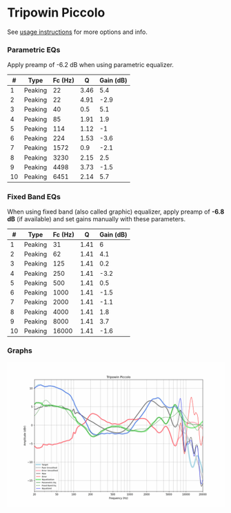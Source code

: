# Tripowin Piccolo
See [usage instructions](https://github.com/jaakkopasanen/AutoEq#usage) for more options and info.

### Parametric EQs
Apply preamp of -6.2 dB when using parametric equalizer.

|   # | Type    |   Fc (Hz) |    Q |   Gain (dB) |
|-----|---------|-----------|------|-------------|
|   1 | Peaking |        22 | 3.46 |         5.4 |
|   2 | Peaking |        22 | 4.91 |        -2.9 |
|   3 | Peaking |        40 | 0.5  |         5.1 |
|   4 | Peaking |        85 | 1.91 |         1.9 |
|   5 | Peaking |       114 | 1.12 |        -1   |
|   6 | Peaking |       224 | 1.53 |        -3.6 |
|   7 | Peaking |      1572 | 0.9  |        -2.1 |
|   8 | Peaking |      3230 | 2.15 |         2.5 |
|   9 | Peaking |      4498 | 3.73 |        -1.5 |
|  10 | Peaking |      6451 | 2.14 |         5.7 |

### Fixed Band EQs
When using fixed band (also called graphic) equalizer, apply preamp of **-6.8 dB** (if available) and set gains manually with these parameters.

|   # | Type    |   Fc (Hz) |    Q |   Gain (dB) |
|-----|---------|-----------|------|-------------|
|   1 | Peaking |        31 | 1.41 |         6   |
|   2 | Peaking |        62 | 1.41 |         4.1 |
|   3 | Peaking |       125 | 1.41 |         0.2 |
|   4 | Peaking |       250 | 1.41 |        -3.2 |
|   5 | Peaking |       500 | 1.41 |         0.5 |
|   6 | Peaking |      1000 | 1.41 |        -1.5 |
|   7 | Peaking |      2000 | 1.41 |        -1.1 |
|   8 | Peaking |      4000 | 1.41 |         1.8 |
|   9 | Peaking |      8000 | 1.41 |         3.7 |
|  10 | Peaking |     16000 | 1.41 |        -1.6 |

### Graphs
![](./Tripowin%20Piccolo.png)
